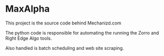 # MaxAlpha

This project is the source code behind Mechanizd.com

The python code is responsible for automating the running the Zorro and Right Edge Algo tools.

Also handled is batch scheduling and web site scraping.

